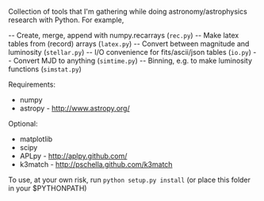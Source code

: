 Collection of tools that I'm gathering while doing astronomy/astrophysics
research with Python. For example,

 -- Create, merge, append with numpy.recarrays (`rec.py`)
 -- Make latex tables from (record) arrays (`latex.py`)
 -- Convert between magnitude and luminosity (`stellar.py`)
 -- I/O convenience for fits/ascii/json tables  (`io.py`)
 -- Convert MJD to anything (`simtime.py`)
 -- Binning, e.g. to make luminosity functions (`simstat.py`)


Requirements: 

 - numpy
 - astropy - http://www.astropy.org/

Optional:
 - matplotlib
 - scipy
 - APLpy  - http://aplpy.github.com/
 - k3match - http://pschella.github.com/k3match

To use, at your own risk, run `python setup.py install` (or place this folder in your $PYTHONPATH)
